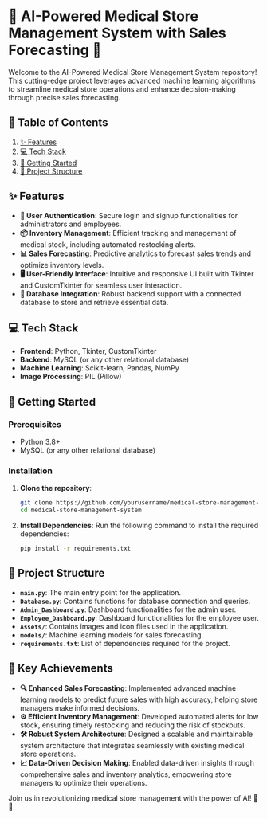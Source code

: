 # 🌟 AI-Powered Medical Store Management System with Sales Forecasting 🌟

Welcome to the AI-Powered Medical Store Management System repository! This cutting-edge project leverages advanced machine learning algorithms to streamline medical store operations and enhance decision-making through precise sales forecasting.

## 📜 Table of Contents

1. [✨ Features](#features)
2. [💻 Tech Stack](#tech-stack)
3. [🚀 Getting Started](#getting-started)
4. [📁 Project Structure](#project-structure)

## ✨ Features

- **🔐 User Authentication**: Secure login and signup functionalities for administrators and employees.
- **📦 Inventory Management**: Efficient tracking and management of medical stock, including automated restocking alerts.
- **📊 Sales Forecasting**: Predictive analytics to forecast sales trends and optimize inventory levels.
- **🖥️ User-Friendly Interface**: Intuitive and responsive UI built with Tkinter and CustomTkinter for seamless user interaction.
- **💾 Database Integration**: Robust backend support with a connected database to store and retrieve essential data.

## 💻 Tech Stack

- **Frontend**: Python, Tkinter, CustomTkinter
- **Backend**: MySQL (or any other relational database)
- **Machine Learning**: Scikit-learn, Pandas, NumPy
- **Image Processing**: PIL (Pillow)

## 🚀 Getting Started

### Prerequisites

- Python 3.8+
- MySQL (or any other relational database)

### Installation

1. **Clone the repository**:
   ```sh
   git clone https://github.com/yourusername/medical-store-management-system.git
   cd medical-store-management-system
   ```

2. **Install Dependencies**:
   Run the following command to install the required dependencies:
   ```sh
   pip install -r requirements.txt
   ```

## 📁 Project Structure

- **`main.py`**: The main entry point for the application.
- **`Database.py`**: Contains functions for database connection and queries.
- **`Admin_Dashboard.py`**: Dashboard functionalities for the admin user.
- **`Employee_Dashboard.py`**: Dashboard functionalities for the employee user.
- **`Assets/`**: Contains images and icon files used in the application.
- **`models/`**: Machine learning models for sales forecasting.
- **`requirements.txt`**: List of dependencies required for the project.

## 🌟 Key Achievements

- **🔍 Enhanced Sales Forecasting**: Implemented advanced machine learning models to predict future sales with high accuracy, helping store managers make informed decisions.
- **⚙️ Efficient Inventory Management**: Developed automated alerts for low stock, ensuring timely restocking and reducing the risk of stockouts.
- **🛠️ Robust System Architecture**: Designed a scalable and maintainable system architecture that integrates seamlessly with existing medical store operations.
- **📈 Data-Driven Decision Making**: Enabled data-driven insights through comprehensive sales and inventory analytics, empowering store managers to optimize their operations.

Join us in revolutionizing medical store management with the power of AI! 💪🚀